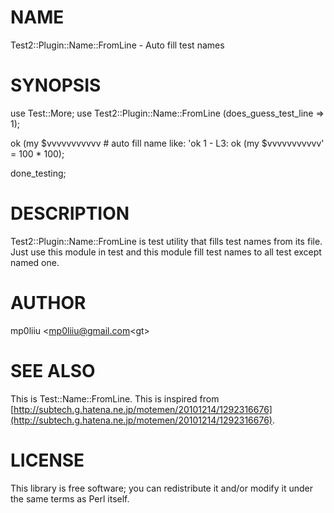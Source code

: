 # NAME

Test2::Plugin::Name::FromLine - Auto fill test names

# SYNOPSIS

use Test::More;
use Test2::Plugin::Name::FromLine (does\_guess\_test\_line => 1);

ok (my $vvvvvvvvvvv # auto fill name like: 'ok 1 - L3: ok (my $vvvvvvvvvvv'
  = 100 \* 100);

done\_testing;

# DESCRIPTION

Test2::Plugin::Name::FromLine is test utility that fills test names from its file.
Just use this module in test and this module fill test names to all test except named one.

# AUTHOR

mp0liiu &lt;mp0liiu@gmail.com&lt;gt>

# SEE ALSO

This is Test::Name::FromLine.
This is inspired from [http://subtech.g.hatena.ne.jp/motemen/20101214/1292316676](http://subtech.g.hatena.ne.jp/motemen/20101214/1292316676).

# LICENSE

This library is free software; you can redistribute it and/or modify
it under the same terms as Perl itself.
